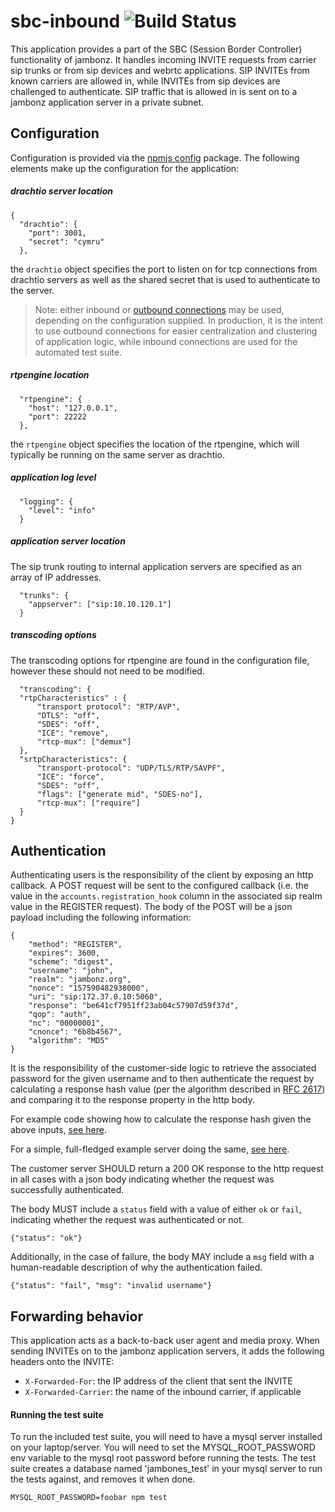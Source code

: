 # sbc-inbound ![Build Status](https://github.com/jambonz/sbc-inbound/workflows/CI/badge.svg)

This application provides a part of the SBC (Session Border Controller) functionality of jambonz.  It handles incoming INVITE requests from carrier sip trunks or from sip devices and webrtc applications. SIP INVITEs from known carriers are allowed in, while INVITEs from sip devices are challenged to authenticate.  SIP traffic that is allowed in is sent on to a jambonz application server in a private subnet.

## Configuration

Configuration is provided via the [npmjs config](https://www.npmjs.com/package/config) package.  The following elements make up the configuration for the application:
##### drachtio server location
```
{
  "drachtio": {
    "port": 3001,
    "secret": "cymru"
  },
```
the `drachtio` object specifies the port to listen on for tcp connections from drachtio servers as well as the shared secret that is used to authenticate to the server.

> Note: either inbound or [outbound connections](https://drachtio.org/docs#outbound-connections) may be used, depending on the configuration supplied.  In production, it is the intent to use outbound connections for easier centralization and clustering of application logic, while inbound connections are used for the automated test suite.

##### rtpengine location
```
  "rtpengine": {
    "host": "127.0.0.1",
    "port": 22222
  },
```
the `rtpengine` object specifies the location of the rtpengine, which will typically be running on the same server as drachtio.

##### application log level
```
  "logging": {
    "level": "info"
  }
```
##### application server location
The sip trunk routing to internal application servers are specified as an array of IP addresses.
```
  "trunks": {
    "appserver": ["sip:10.10.120.1"]
  }
```
##### transcoding options
The transcoding options for rtpengine are found in the configuration file, however these should not need to be modified.
```
  "transcoding": {
  "rtpCharacteristics" : {
      "transport protocol": "RTP/AVP",
      "DTLS": "off",
      "SDES": "off",
      "ICE": "remove",
      "rtcp-mux": ["demux"]
  },
  "srtpCharacteristics": {
      "transport-protocol": "UDP/TLS/RTP/SAVPF",
      "ICE": "force",
      "SDES": "off",
      "flags": ["generate mid", "SDES-no"],
      "rtcp-mux": ["require"]
  } 
}
```
## Authentication
Authenticating users is the responsibility of the client by exposing an http callback.  A POST request will be sent to the configured callback (i.e. the value in the `accounts.registration_hook` column in the associated sip realm value in the REGISTER request).  The body of the POST will be a json payload including the following information:
```
{
	"method": "REGISTER",
	"expires": 3600,
	"scheme": "digest",
	"username": "john",
	"realm": "jambonz.org",
	"nonce": "157590482938000",
	"uri": "sip:172.37.0.10:5060",
	"response": "be641cf7951ff23ab04c57907d59f37d",
	"qop": "auth",
	"nc": "00000001",
	"cnonce": "6b8b4567",
	"algorithm": "MD5"
}
```
It is the responsibility of the customer-side logic to retrieve the associated password for the given username and to then authenticate the request by calculating a response hash value (per the algorithm described in [RFC 2617](https://tools.ietf.org/html/rfc2617#section-3.2.2)) and comparing it to the response property in the http body.

For example code showing how to calculate the response hash given the above inputs, [see here](https://github.com/jambonz/customer-auth-server/blob/master/lib/utils.js).

For a simple, full-fledged example server doing the same, [see here](https://github.com/jambonz/customer-auth-server).

The customer server SHOULD return a 200 OK response to the http request in all cases with a json body indicating whether the request was successfully authenticated.

The body MUST include a `status` field with a value of either `ok` or `fail`, indicating whether the request was authenticated or not.
```
{"status": "ok"}
```

Additionally, in the case of failure, the body MAY include a `msg` field with a human-readable description of why the authentication failed.
```
{"status": "fail", "msg": "invalid username"}
```

## Forwarding behavior
This application acts as a back-to-back user agent and media proxy.  When sending INVITEs on to the jambonz application servers, it adds the following headers onto the INVITE:

- `X-Forwarded-For`: the IP address of the client that sent the INVITE
- `X-Forwarded-Carrier`: the name of the inbound carrier, if applicable

#### Running the test suite
To run the included test suite, you will need to have a mysql server installed on your laptop/server. You will need to set the MYSQL_ROOT_PASSWORD env variable to the mysql root password before running the tests.  The test suite creates a database named 'jambones_test' in your mysql server to run the tests against, and removes it when done.
```
MYSQL_ROOT_PASSWORD=foobar npm test
```
